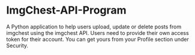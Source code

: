 # ImgChest-API-Program
A Python application to help users upload, update or delete posts from imgchest using the imgchest API.  Users need to provide their own access token for their account. You can get yours from your Profile section under Security.
